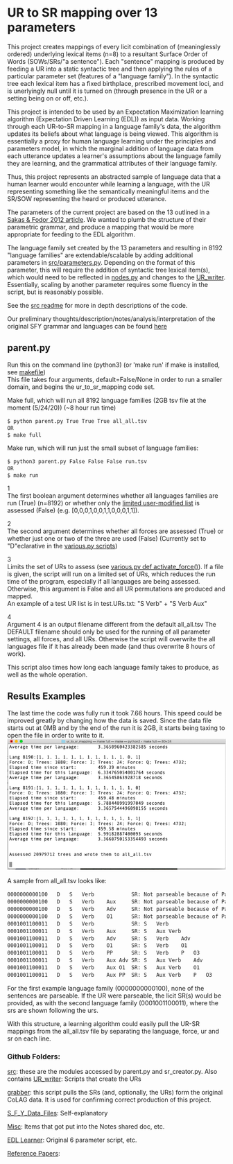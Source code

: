 # UR to SR mapping over 13 parameters
This project creates mappings of every licit combination of (meaninglessly ordered) underlying lexical items (n=8) to a resultant Surface Order of Words (SOWs/SRs/"a sentence").  Each "sentence" mapping is produced by feeding a UR into a static syntactic tree and then applying the rules of a particular parameter set (features of a "language family").  In the syntactic tree each lexical item has a fixed birthplace, prescribed movement loci, and is unerlyingly null until it is turned on (through presence in the UR or a setting being on or off, etc.).

This project is intended to be used by an Expectation Maximization learning algorithm (Expectation Driven Learning (EDL)) as input data.  Working through each UR-to-SR mapping in a language family's data, the algorithm updates its beliefs about what language is being viewed.  This algorithm is essentially a proxy for human language learning under the principles and parameters model, in which the marginal addition of language data from each utterance updates a learner's assumptions about the language family they are learning, and the grammatical attributes of their language family.

Thus, this project represents an abstracted sample of language data that a human learner would encounter while learning a language, with the UR representing something like the semantically meaningful items and the SR/SOW representing the heard or produced utterance.

The parameters of the current project are based on the 13 outlined in a [Sakas & Fodor 2012 article](http://www.colag.cs.hunter.cuny.edu/pub/Sakas_Fodor_Disambiguating_prepub.pdf#24).  We wanted to plumb the structure of their parametric grammar, and produce a mapping that would be more appropriate for feeding to the EDL algorithm.

The language family set created by the 13 parameters and resulting in 8192 "language families" are extendable/scalable by adding additional parameters in [src/parameters.py](https://github.com/rofgh/ur_to_sr_mapping/blob/04ee506608f7c58b81418987d333ec76d639e712/src/parameters.py#L1).  Depending on the format of this parameter, this will require the addition of syntactic tree lexical item(s), which would need to be reflected in [nodes.py](https://github.com/rofgh/ur_to_sr_mapping/blob/04ee506608f7c58b81418987d333ec76d639e712/src/nodes.py#L1) and changes to the [UR_writer](https://github.com/rofgh/Hidden-Sin/tree/master/UR_writer).  Essentially, scaling by another parameter requires some fluency in the script, but is reasonably possible.

See the [src readme](https://github.com/rofgh/ur_to_sr_mapping/blob/master/src/README.md) for more in depth descriptions of the code.

Our preliminary thoughts/description/notes/analysis/interpretation of the original SFY grammar and languages can be found [here](https://docs.google.com/document/d/1J_fS85IQWB9MPXB96ccHrKF_JHXn44iVyyemQOeFJQo/edit?usp=sharing)

## parent.py
Run this on the command line (python3)  (or 'make run' if make is installed, see [makefile](https://github.com/rofgh/ur_to_sr_mapping/blob/04ee506608f7c58b81418987d333ec76d639e712/Makefile#L1))  
This file takes four arguments, default=False/None in order to run a smaller domain, and begins the ur_to_sr_mapping code set.  

Make full, which will run all 8192 language families (2GB tsv file at the moment (5/24/20)) (~8 hour run time)
```
$ python parent.py True True True all_all.tsv
OR
$ make full
```
Make run, which will run just the small subset of language families:
```
$ python3 parent.py False False False run.tsv
OR
$ make run

```
1  
The first boolean argument determines whether all languages families are run (True) (n=8192) or whether only the [limited user-modified list](https://github.com/rofgh/ur_to_sr_mapping/blob/1ab96bdabc231e07334c53806e0bcb91129e5752/src/various.py#L4) is assessed (False) (e.g. [0,0,0,1,0,0,1,1,0,0,0,1,1]).

2  
The second argument determines whether all forces are assessed (True) or whether just one or two of the three are used (False) (Currently set to "D"eclarative in the [various.py scripts](https://github.com/rofgh/ur_to_sr_mapping/blob/1ab96bdabc231e07334c53806e0bcb91129e5752/src/various.py#L62))

3  
Limits the set of URs to assess (see [various.py def activate_force()](https://github.com/rofgh/ur_to_sr_mapping/blob/efaf037f7c93b0af515be8cef8e0796705f152d4/src/various.py#L6)).  If a file is given, the script will run on a limited set of URs, which reduces the run time of the program, especially if all languages are being assessed.  Otherwise, this argument is False and all UR permutations are produced and mapped.  
An example of a test UR list is in test.URs.txt: "S Verb" + "S  Verb    Aux"

4  
Argument 4 is an output filename different from the default all_all.tsv  The DEFAULT filename should only be used for the running of all parameter settings, all forces, and all URs.  Otherwise the script will overwrite the all languages file if it has already been made (and thus overwrite 8 hours of work).

This script also times how long each language family takes to produce, as well as the whole operation.

## Results Examples
The last time the code was fully run it took 7.66 hours.  This speed could be improved greatly by changing how the data is saved.  Since the data file starts out at 0MB and by the end of the run it is 2GB, it starts being taxing to open the file in order to write to it.  ![Code Complete](ScreenshotAllFinished.png)

A sample from all_all.tsv looks like:
```bash
0000000000100	D	S	Verb            SR:	Not parseable because of Parameter: 4: no topic and topic is obligatory			
0000000000100	D	S	Verb	Aux     SR:	Not parseable because of Parameter: 4: no topic and topic is obligatory			
0000000000100	D	S	Verb	Adv	    SR:	Not parseable because of Parameter: 4: no topic and topic is obligatory			
0000000000100	D	S	Verb	O1		SR:	Not parseable because of Parameter: 4: no topic and topic is obligatory
0001001100011	D	S	Verb            SR:	S	Verb
0001001100011	D	S	Verb	Aux		SR:	S	Aux	Verb
0001001100011	D	S	Verb	Adv	    SR:	S	Verb	Adv
0001001100011	D	S	Verb	O1		SR:	S	Verb	O1
0001001100011	D	S	Verb	PP		SR:	S	Verb	P	O3
0001001100011	D	S	Verb	Aux	Adv	SR:	S	Aux	Verb	Adv
0001001100011	D	S	Verb	Aux	O1	SR:	S	Aux	Verb	O1
0001001100011	D	S	Verb	Aux	PP	SR:	S	Aux	Verb	P	O3	
```
For the first example language family (0000000000100), none of the sentences are parseable.  If the UR were parseable, the licit SR(s) would be provided, as with the second language family (0001001100011), where the srs are shown following the urs.

With this structure, a learning algorithm could easily pull the UR-SR mappings from the all_all.tsv file by separating the language, force, ur and sr on each line.

### Github Folders:  
[src](https://github.com/rofgh/Hidden-Sin/tree/master/src): these are the modules accessed by parent.py and sr_creator.py.  Also contains [UR_writer](https://github.com/rofgh/Hidden-Sin/tree/master/src/UR_writer):  Scripts that create the URs

[grabber](https://github.com/rofgh/Hidden-Sin/tree/master/grabber): this script pulls the SRs (and, optionally, the URs) form the original CoLAG data.  It is used for confirming correct production of this project.  

[S_F_Y_Data_Files](https://github.com/rofgh/Hidden-Sin/tree/master/S_F_Y_Data_Files): Self-explanatory  

[Misc](https://github.com/rofgh/Hidden-Sin/tree/master/Misc): Items that got put into the Notes shared doc, etc.  

[EDL Learner](https://github.com/rofgh/Hidden-Sin/tree/master/EDL%20Learner): Original 6 parameter script, etc.  

[Reference Papers](https://github.com/rofgh/Hidden-Sin/tree/master/Reference%20Papers):   
 



